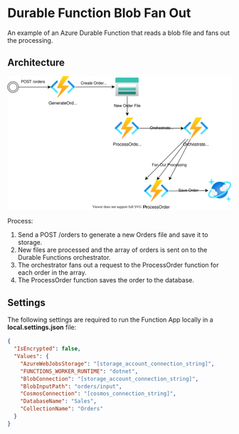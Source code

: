 # Durable Function Blob Fan Out

An example of an Azure Durable Function that reads a blob file and fans out the processing.

## Architecture

![Solution Architecture](./architecture.drawio.svg)

Process:

1. Send a POST /orders to generate a new Orders file and save it to storage.
1. New files are processed and the array of orders is sent on to the Durable Functions orchestrator.
1. The orchestrator fans out a request to the ProcessOrder function for each order in the array.
1. The ProcessOrder function saves the order to the database.

## Settings

The following settings are required to run the Function App locally in a **local.settings.json** file:

```json
{
  "IsEncrypted": false,
  "Values": {
    "AzureWebJobsStorage": "[storage_account_connection_string]",
    "FUNCTIONS_WORKER_RUNTIME": "dotnet",
    "BlobConnection": "[storage_account_connection_string]",
    "BlobInputPath": "orders/input",
    "CosmosConnection": "[cosmos_connection_string]",
    "DatabaseName": "Sales",
    "CollectionName": "Orders"
  }
}
```
